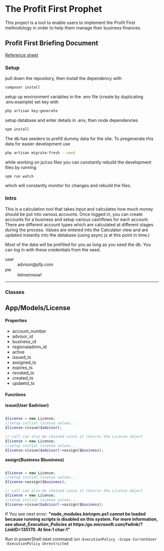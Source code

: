 # The Profit First Prophet
This project is a tool to enable users to implement the Profit First methodology in order to help them manage their business finances.

## Profit First Briefing Document

[Reference sheet](https://docs.google.com/spreadsheets/d/1k_18QLHUDgwWaw9ymOtyv89gBJcqcbs80-jNh2AdS5g/edit?usp=sharing)

### Setup
pull down the repository, then install the dependency with 
```bash
composer install
```
setup up environment variables in the .env file (create by duplicating .env.example)
set key with 
```bash
php artisan key:generate
```
setup database and enter details in .env,
then node dependencies
```bash
npm install
```
The db has seeders to prefill dummy data for the site. To pregenerate this data for easier development use
```bash
php artisan migrate:fresh --seed
```

while working on js/css files you can constantly rebuild the development files by running 
```bash
npm run watch
```
which will constantly monitor for changes and rebuild the files.

### Intro

This is a calculation tool that takes input and calculates how much money should be put into various accounts. Once logged in, you can create accounts for a business and setup various cashflows for each account. There are different account types which are calculated at different stages during the process. Values are entered into the Calculator view and are updated instantly into the database (using async js at this point in time.)

Most of the data will be prefilled for you as long as you seed the db. You can log in with these credentials from the seed. 
 <dl>
  <dt>user</dt><dd>advisor@pfp.com</dd>
  <dt>pw</dt><dd>letmeinnow!</dd>
</dl>


---
### Classes
## App/Models/License
#### Properties 
* account_number
* advisor_id
* business_id
* regionaladmin_id
* active
* issued_ts
* assigned_ts
* expires_ts
* revoked_ts
* created_ts
* updaetd_ts

#### Functions
**issue(User $advisor)**
```php

$license = new License;
//setup initial license values...
$license->issue($advisor);

// call can also be chained since it returns the License object
$license = new License;
//setup initial license values...
$license->issue($advisor)->assign($business);

```

**assign(Business $business)**
```php

$license = new License;
//setup initial license values...
$license->assign($business);

// call can also be chained since it returns the License object
$license = new License;
//setup initial license values...
$license->issue($advisor)->assign($business);

```

If You see next error: **"node_modules\.bin\npm.ps1 cannot be loaded because running scripts is disabled on this system. For more information, see about_Execution_Policies at https:/go.microsoft.com/fwlink/?LinkID=135170.
At line:1 char:1"**

Run in powerShell next command ```Set-ExecutionPolicy -Scope CurrentUser -ExecutionPolicy Unrestricted```

